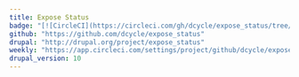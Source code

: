```yaml
---
title: Expose Status
badge: "[![CircleCI](https://circleci.com/gh/dcycle/expose_status/tree/4.x.svg?style=svg)](https://circleci.com/gh/dcycle/expose_status/tree/4.x)"
github: "https://github.com/dcycle/expose_status"
drupal: "http://drupal.org/project/expose_status"
weekly: "https://app.circleci.com/settings/project/github/dcycle/expose_status/triggers"
drupal_version: 10
---
```

